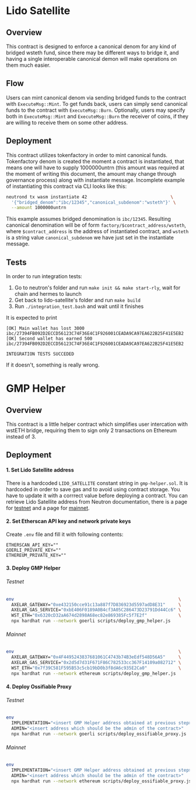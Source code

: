 # Lido Satellite

## Overview

This contract is designed to enforce a canonical denom for any kind of bridged wsteth fund,
since there may be different ways to bridge it, and having a single interoperable canonical demon
will make operations on them much easier.

## Flow

Users can mint canonical denom via sending bridged funds to the contract with `ExecuteMsg::Mint`.
To get funds back, users can simply send canonical funds to the contract with `ExecuteMsg::Burn`.
Optionally, users may specify both in `ExecuteMsg::Mint` and `ExecuteMsg::Burn` the receiver
of coins, if they are willing to receive them on some other address.

## Deployment

This contract utilizes tokenfactory in order to mint canonical funds. Tokenfactory denom is created
the moment a contract is instantiated, that means one will have to supply 1000000untrn (this amount
was required at the moment of writing this document, the amount may change through governance process)
along with instantiate message. Incomplete example of instantiating this contract via CLI looks
like this:

```bash
neutrond tx wasm instantiate 42                                \
  '{"bridged_denom":"ibc/12345","canonical_subdenom":"wsteth"}' \
  --amount 1000000untrn
```

This example assumes bridged denomination is `ibc/12345`. Resulting canonical
denomination will be of form `factory/$contract_address/wsteth`,
where `$contract_address` is the address of instantiated contract, and `wsteth`
is a string value `canonical_subdenom` we have just set in the instantiate message.

## Tests

In order to run integration tests:

1. Go to neutron's folder and run `make init && make start-rly`, wait for chain and hermes to launch
2. Get back to lido-satellite's folder and run `make build`
3. Run `./integration_test.bash` and wait until it finishes

It is expected to print

```
[OK] Main wallet has lost 3000 ibc/27394FB092D2ECCD56123C74F36E4C1F926001CEADA9CA97EA622B25F41E5EB2
[OK] Second wallet has earned 500 ibc/27394FB092D2ECCD56123C74F36E4C1F926001CEADA9CA97EA622B25F41E5EB2

INTEGRATION TESTS SUCCEDED
```

If it doesn't, something is really wrong.

# GMP Helper

## Overview

This contract is a little helper contract which simplifies user intercation with wstETH bridge,
requiring them to sign only 2 transactions on Ethereum instead of 3.

## Deployment

#### 1. Set Lido Satellite address

There is a hardcoded `LIDO_SATELLITE` constant string in `gmp-helper.sol`. It is hardcoded in order
to save gas and to avoid using contract storage. You have to update it with a corrrect value before
deploying a contract. You can retrieve Lido Satellite address from Neutron documentation,
there is a page for [testnet](https://docs.neutron.org/deployment/testnet#bridge)
and a page for [mainnet](https://docs.neutron.org/deployment/mainnet#bridge).

#### 2. Set Etherscan API key and network private keys

Create `.env` file and fill it with following contents:

```
ETHERSCAN_API_KEY=""
GOERLI_PRIVATE_KEY=""
ETHEREUM_PRIVATE_KEY=""
```

#### 3. Deploy GMP Helper

###### Testnet

```bash
env                                                               \
  AXELAR_GATEWAY="0xe432150cce91c13a887f7D836923d5597adD8E31"     \
  AXELAR_GAS_SERVICE="0xbE406F0189A0B4cf3A05C286473D23791Dd44Cc6" \
  WST_ETH="0x6320cD32aA674d2898A68ec82e869385Fc5f7E2f"            \
  npx hardhat run --network goerli scripts/deploy_gmp_helper.js
```

###### Mainnet

```bash
env                                                               \
  AXELAR_GATEWAY="0x4F4495243837681061C4743b74B3eEdf548D56A5"     \
  AXELAR_GAS_SERVICE="0x2d5d7d31F671F86C782533cc367F14109a082712" \
  WST_ETH="0x7f39C581F595B53c5cb19bD0b3f8dA6c935E2Ca0"            \
  npx hardhat run --network ethereum scripts/deploy_gmp_helper.js
```

#### 4. Deploy Ossifiable Proxy

###### Testnet

```bash
env                                                                      \
  IMPLEMENTATION="<insert GMP Helper address obtained at previous step>" \
  ADMIN="<insert address which should be the admin of the contract>"     \
  npx hardhat run --network goerli scripts/deploy_ossifiable_proxy.js
```

###### Mainnet

```bash
env                                                                      \
  IMPLEMENTATION="<insert GMP Helper address obtained at previous step>" \
  ADMIN="<insert address which should be the admin of the contract>"     \
  npx hardhat run --network ethereum scripts/deploy_ossifiable_proxy.js
```
